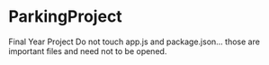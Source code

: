 # ParkingProject
Final Year Project 
Do not touch app.js and package.json... those are important files and need not to be opened.
